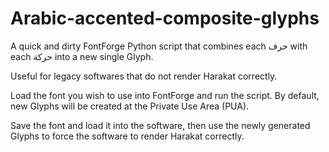 # Arabic-accented-composite-glyphs
A quick and dirty FontForge Python script that combines each حرف with each حركة into a new single Glyph.

Useful for legacy softwares that do not render Harakat correctly.

Load the font you wish to use into FontForge and run the script. By default, new Glyphs will be created at the Private Use Area (PUA).

Save the font and load it into the software, then use the newly generated Glyphs to force the software to render Harakat correctly.
